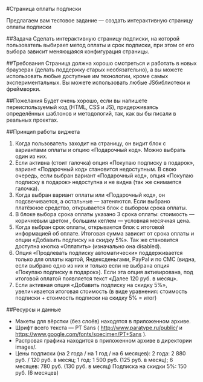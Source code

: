 #Страница оплаты подписки

Предлагаем вам тестовое задание — создать интерактивную страницу оплаты
подписки 

##Задача
Сделать интерактивную страницу подписки, на которой пользователь выбирает метод
оплаты и срок подписки, при этом от его выбора зависит меняющаяся конфигурация
страницы.

##Требования
Страница должна хорошо смотреться и работать в новых браузерах (делать
поддержку старых необязательно), а вы можете использовать любые доступные им
технологии, кроме самых экспериментальных.
Вы можете использовать любые JSбиблиотеки
и фреймворки.

##Пожелания
Будет очень хорошо, если вы напишете переиспользуемый код (HTML, CSS и JS),
придерживаясь определённых шаблонов и методологий, так, как вы бы писали в
реальных проектах.

##Принцип работы виджета
1. Когда пользователь заходит на страницу, он видит блок с вариантами оплаты и
опцию «Подарочный код». Можно выбрать один из них.
2. Если активна (стоит галочка) опция «Покупаю подписку в подарок», вариант
«Подарочный код» становится недоступным. В свою очередь, если выбран
вариант «Подарочный код», опция «Покупаю подписку в подарок» недоступна и
не видна (так же снимается галочка).
3. Когда выбран вариант оплаты или «Подарочный код», он подсвечивается, а
остальные — затеняются. Если выбрано платёжное средство, открывается
блок с выбором срока оплаты.
4. В блоке выбора срока оплаты указано 3 срока оплаты: стоимость —
коричневым цветом , большим кеглем — условная месячная цена. 
5. Когда выбран срок оплаты, открывается блок с итоговой информацией об
оплате. Итоговая сумма зависит от срока оплаты и опции «Добавить подписку на скидку 5%». Так же становится доступна кнопка «Оплатить»
(изначально она disabled).
6. Опция «Продлевать подписку автоматически» поддерживается только для
оплаты картой, Яндексденьгами,
PayPal и по СМС (видна, если выбрано одно
из них и только если не выбрана опция «Покупаю подписку в подарок»). Если
эта опция активирована, под итоговой оплатой появляется текст «Далее 120 руб.
в месяц».
7. Если активная опция «Добавить подписку на скидку 5%», увеличивается итоговая стоимость (в виде уравнения: стоимость подписки + стоимость подписки на скидку 5% = итог)

##Ресурсы и данные
* Макеты для вёрстки (без слоёв) находятся в приложенном архиве.
* Шрифт всего текста — PT Sans ( http://www.paratype.ru/public/ и
https://www.google.com/fonts/specimen/PT+Sans ).
* Растровая графика находится в приложенном архиве в директории images/.
* Цены подписки (на 2 года / на 1 год / на 6 месяцев):
2 года: 2 880 руб. / 120 руб. в месяц;
1 год: 1 500 руб. (125 руб. в месяц);
6 месяцев: 780 руб. (130 руб. в месяц) 
Подписка на скидки 5%: 150 руб. (6 месяцев)
